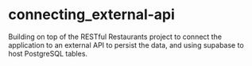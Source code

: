 # connecting_external-api
 Building on top of the RESTful Restaurants project to connect the application to an external API to persist the data, and using supabase to host PostgreSQL tables.
